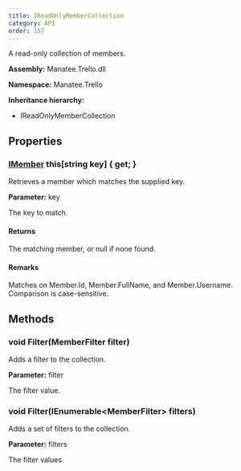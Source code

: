```yaml
---
title: IReadOnlyMemberCollection
category: API
order: 157
---
```


A read-only collection of members.

**Assembly:** Manatee.Trello.dll

**Namespace:** Manatee.Trello

**Inheritance hierarchy:**

- IReadOnlyMemberCollection

## Properties

### [IMember](../IMember#imember) this[string key] { get; }

Retrieves a member which matches the supplied key.

**Parameter:** key

The key to match.

#### Returns

The matching member, or null if none found.

#### Remarks

Matches on Member.Id, Member.FullName, and Member.Username. Comparison is case-sensitive.

## Methods

### void Filter(MemberFilter filter)

Adds a filter to the collection.

**Parameter:** filter

The filter value.

### void Filter(IEnumerable&lt;MemberFilter&gt; filters)

Adds a set of filters to the collection.

**Parameter:** filters

The filter values.

